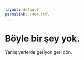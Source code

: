 ```yaml
---
layout: default
permalink: /404.html
---
```


# Böyle bir şey yok.
Yanlış yerlerde geziyon geri dön.
